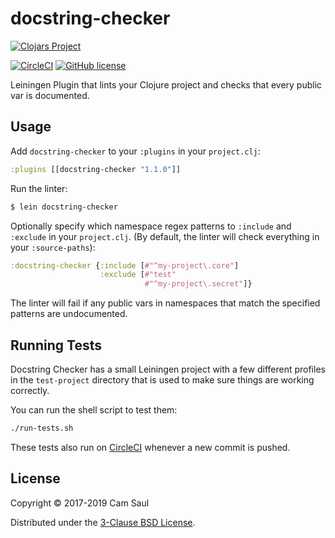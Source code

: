 # docstring-checker

[![Clojars Project](https://clojars.org/docstring-checker/latest-version.svg)](http://clojars.org/docstring-checker)

[![CircleCI](https://circleci.com/gh/camsaul/lein-docstring-checker.svg?style=svg)](https://circleci.com/gh/camsaul/lein-docstring-checker)
[![GitHub license](https://img.shields.io/badge/license-3%E2%80%92Clause%20BSD-blue.svg)](https://raw.githubusercontent.com/camsaul/lein-docstring-checker/master/LICENSE.txt)

Leiningen Plugin that lints your Clojure project and checks that every public var is documented.

## Usage

Add `docstring-checker` to your `:plugins` in your `project.clj`:

```clojure
:plugins [[docstring-checker "1.1.0"]]
```

Run the linter:

```bash
$ lein docstring-checker
```

Optionally specify which namespace regex patterns to `:include` and `:exclude` in your `project.clj`. (By default, the linter will check everything in your `:source-paths`):

```clojure
:docstring-checker {:include [#"^my-project\.core"]
                    :exclude [#"test"
                              #"^my-project\.secret"]}
```

The linter will fail if any public vars in namespaces that match the specified patterns are undocumented.

## Running Tests

Docstring Checker has a small Leiningen project with a few different profiles in the `test-project` directory that is used to make sure things are working correctly.

You can run the shell script to test them:

```bash
./run-tests.sh
```

These tests also run on [CircleCI](https://circleci.com/gh/camsaul/lein-docstring-checker) whenever a new commit is pushed.


## License

Copyright © 2017-2019 Cam Saul

Distributed under the [3-Clause BSD License](https://raw.githubusercontent.com/camsaul/lein-docstring-checker/master/LICENSE.txt).
